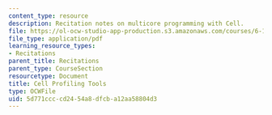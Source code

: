 ```yaml
---
content_type: resource
description: Recitation notes on multicore programming with Cell.
file: https://ol-ocw-studio-app-production.s3.amazonaws.com/courses/6-189-multicore-programming-primer-january-iap-2007/5d771ccccd2454a8dfcba12aa58804d3_6189recitatn5.pdf
file_type: application/pdf
learning_resource_types:
- Recitations
parent_title: Recitations
parent_type: CourseSection
resourcetype: Document
title: Cell Profiling Tools
type: OCWFile
uid: 5d771ccc-cd24-54a8-dfcb-a12aa58804d3
---
```

